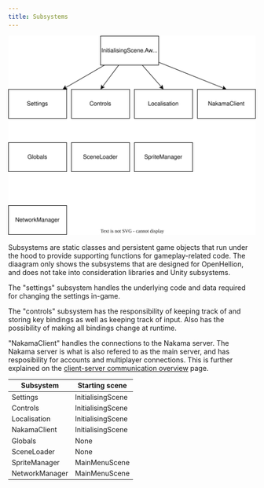 ```yaml
---
title: Subsystems
---
```


![A diagram showing an overview of the subsystems.](res/Subsystem.drawio.svg)

Subsystems are static classes and persistent game objects that run under the hood to provide supporting functions for gameplay-related code. The diaagram only shows the subsystems that are designed for OpenHellion, and does not take into consideration libraries and Unity subsystems.

The "settings" subsystem handles the underlying code and data required for changing the settings in-game.

The "controls" subsystem has the responsibility of keeping track of and storing key bindings as well as keeping track of input. Also has the possibility of making all bindings change at runtime.

"NakamaClient" handles the connections to the Nakama server. The Nakama server is what is also refered to as the main server, and has resposibility for accounts and multiplayer connections. This is further explained on the [client-server communication overview](clientserver-overview) page.


Subsystem     |Starting scene
|-------------|-------------------
Settings      |InitialisingScene
Controls      |InitialisingScene
Localisation  |InitialisingScene
NakamaClient  |InitialisingScene
Globals       |None
SceneLoader   |None
SpriteManager |MainMenuScene
NetworkManager|MainMenuScene
